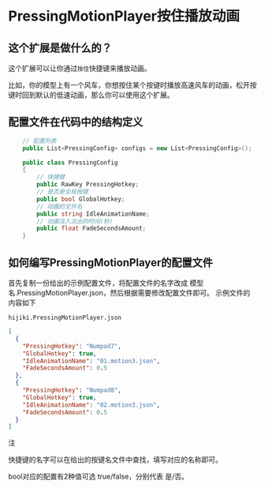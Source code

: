 # PressingMotionPlayer按住播放动画

## 这个扩展是做什么的？
这个扩展可以让你通过`按住`快捷键来播放动画。

比如，你的模型上有一个风车，你想按住某个按键时播放高速风车的动画，松开按键时回到默认的低速动画，那么你可以使用这个扩展。

## 配置文件在代码中的结构定义

```C#
    // 配置列表
    public List<PressingConfig> configs = new List<PressingConfig>();

    public class PressingConfig
    {
        // 快捷键
        public RawKey PressingHotkey;
        // 是否是全局按键
        public bool GlobalHotkey;
        // 动画的文件名
        public string IdleAnimationName;
        // 动画淡入淡出的时间(秒)
        public float FadeSecondsAmount;
    }
```

## 如何编写PressingMotionPlayer的配置文件
首先复制一份给出的示例配置文件，将配置文件的名字改成 模型名.PressingMotionPlayer.json，然后根据需要修改配置文件即可。
示例文件的内容如下

`hijiki.PressingMotionPlayer.json`
```json
[
  {
    "PressingHotkey": "Numpad7",
    "GlobalHotkey": true,
    "IdleAnimationName": "01.motion3.json",
    "FadeSecondsAmount": 0.5
  },
  {
    "PressingHotkey": "Numpad8",
    "GlobalHotkey": true,
    "IdleAnimationName": "02.motion3.json",
    "FadeSecondsAmount": 0.5
  }
]
```
注

快捷键的名字可以在给出的按键名文件中查找，填写对应的名称即可。

bool对应的配置有2种值可选 true/false，分别代表 是/否。

